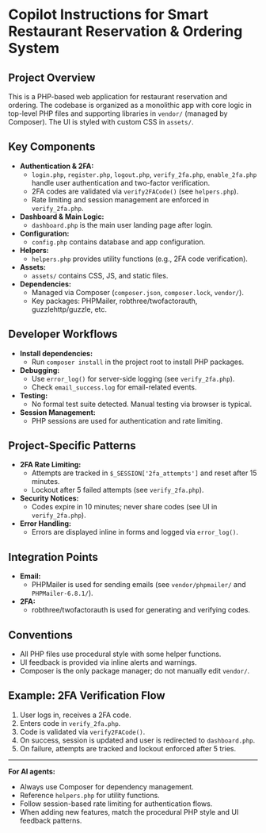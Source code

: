 # Copilot Instructions for Smart Restaurant Reservation & Ordering System

## Project Overview
This is a PHP-based web application for restaurant reservation and ordering. The codebase is organized as a monolithic app with core logic in top-level PHP files and supporting libraries in `vendor/` (managed by Composer). The UI is styled with custom CSS in `assets/`.

## Key Components
- **Authentication & 2FA:**
  - `login.php`, `register.php`, `logout.php`, `verify_2fa.php`, `enable_2fa.php` handle user authentication and two-factor verification.
  - 2FA codes are validated via `verify2FACode()` (see `helpers.php`).
  - Rate limiting and session management are enforced in `verify_2fa.php`.
- **Dashboard & Main Logic:**
  - `dashboard.php` is the main user landing page after login.
- **Configuration:**
  - `config.php` contains database and app configuration.
- **Helpers:**
  - `helpers.php` provides utility functions (e.g., 2FA code verification).
- **Assets:**
  - `assets/` contains CSS, JS, and static files.
- **Dependencies:**
  - Managed via Composer (`composer.json`, `composer.lock`, `vendor/`).
  - Key packages: PHPMailer, robthree/twofactorauth, guzzlehttp/guzzle, etc.

## Developer Workflows
- **Install dependencies:**
  - Run `composer install` in the project root to install PHP packages.
- **Debugging:**
  - Use `error_log()` for server-side logging (see `verify_2fa.php`).
  - Check `email_success.log` for email-related events.
- **Testing:**
  - No formal test suite detected. Manual testing via browser is typical.
- **Session Management:**
  - PHP sessions are used for authentication and rate limiting.

## Project-Specific Patterns
- **2FA Rate Limiting:**
  - Attempts are tracked in `$_SESSION['2fa_attempts']` and reset after 15 minutes.
  - Lockout after 5 failed attempts (see `verify_2fa.php`).
- **Security Notices:**
  - Codes expire in 10 minutes; never share codes (see UI in `verify_2fa.php`).
- **Error Handling:**
  - Errors are displayed inline in forms and logged via `error_log()`.

## Integration Points
- **Email:**
  - PHPMailer is used for sending emails (see `vendor/phpmailer/` and `PHPMailer-6.8.1/`).
- **2FA:**
  - robthree/twofactorauth is used for generating and verifying codes.

## Conventions
- All PHP files use procedural style with some helper functions.
- UI feedback is provided via inline alerts and warnings.
- Composer is the only package manager; do not manually edit `vendor/`.

## Example: 2FA Verification Flow
1. User logs in, receives a 2FA code.
2. Enters code in `verify_2fa.php`.
3. Code is validated via `verify2FACode()`.
4. On success, session is updated and user is redirected to `dashboard.php`.
5. On failure, attempts are tracked and lockout enforced after 5 tries.

---
**For AI agents:**
- Always use Composer for dependency management.
- Reference `helpers.php` for utility functions.
- Follow session-based rate limiting for authentication flows.
- When adding new features, match the procedural PHP style and UI feedback patterns.
